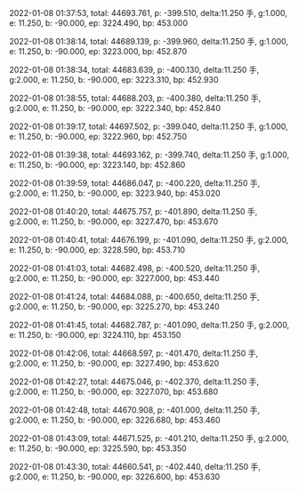 2022-01-08 01:37:53, total: 44693.761, p: -399.510, delta:11.250 手, g:1.000, e: 11.250, b: -90.000, ep: 3224.490, bp: 453.000

2022-01-08 01:38:14, total: 44689.139, p: -399.960, delta:11.250 手, g:1.000, e: 11.250, b: -90.000, ep: 3223.000, bp: 452.870

2022-01-08 01:38:34, total: 44683.639, p: -400.130, delta:11.250 手, g:2.000, e: 11.250, b: -90.000, ep: 3223.310, bp: 452.930

2022-01-08 01:38:55, total: 44688.203, p: -400.380, delta:11.250 手, g:2.000, e: 11.250, b: -90.000, ep: 3222.340, bp: 452.840

2022-01-08 01:39:17, total: 44697.502, p: -399.040, delta:11.250 手, g:1.000, e: 11.250, b: -90.000, ep: 3222.960, bp: 452.750

2022-01-08 01:39:38, total: 44693.162, p: -399.740, delta:11.250 手, g:1.000, e: 11.250, b: -90.000, ep: 3223.140, bp: 452.860

2022-01-08 01:39:59, total: 44686.047, p: -400.220, delta:11.250 手, g:2.000, e: 11.250, b: -90.000, ep: 3223.940, bp: 453.020

2022-01-08 01:40:20, total: 44675.757, p: -401.890, delta:11.250 手, g:2.000, e: 11.250, b: -90.000, ep: 3227.470, bp: 453.670

2022-01-08 01:40:41, total: 44676.199, p: -401.090, delta:11.250 手, g:2.000, e: 11.250, b: -90.000, ep: 3228.590, bp: 453.710

2022-01-08 01:41:03, total: 44682.498, p: -400.520, delta:11.250 手, g:2.000, e: 11.250, b: -90.000, ep: 3227.000, bp: 453.440

2022-01-08 01:41:24, total: 44684.088, p: -400.650, delta:11.250 手, g:2.000, e: 11.250, b: -90.000, ep: 3225.270, bp: 453.240

2022-01-08 01:41:45, total: 44682.787, p: -401.090, delta:11.250 手, g:2.000, e: 11.250, b: -90.000, ep: 3224.110, bp: 453.150

2022-01-08 01:42:06, total: 44668.597, p: -401.470, delta:11.250 手, g:2.000, e: 11.250, b: -90.000, ep: 3227.490, bp: 453.620

2022-01-08 01:42:27, total: 44675.046, p: -402.370, delta:11.250 手, g:2.000, e: 11.250, b: -90.000, ep: 3227.070, bp: 453.680

2022-01-08 01:42:48, total: 44670.908, p: -401.000, delta:11.250 手, g:2.000, e: 11.250, b: -90.000, ep: 3226.680, bp: 453.460

2022-01-08 01:43:09, total: 44671.525, p: -401.210, delta:11.250 手, g:2.000, e: 11.250, b: -90.000, ep: 3225.590, bp: 453.350

2022-01-08 01:43:30, total: 44660.541, p: -402.440, delta:11.250 手, g:2.000, e: 11.250, b: -90.000, ep: 3226.600, bp: 453.630